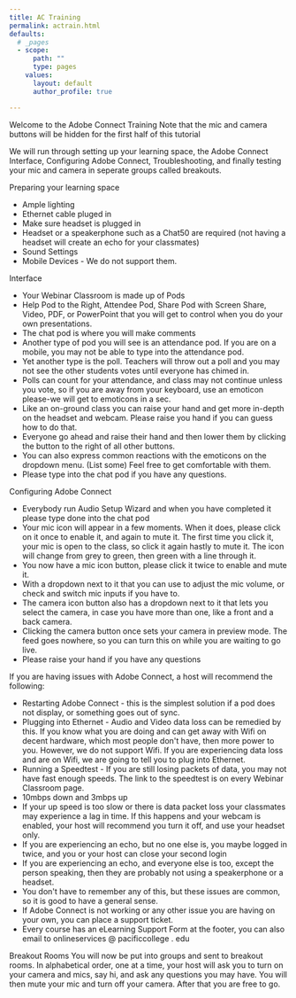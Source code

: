 ```yaml
---
title: AC Training
permalink: actrain.html
defaults:
  # _pages
  - scope:
      path: ""
      type: pages
    values:
      layout: default
      author_profile: true

---
```


Welcome to the Adobe Connect Training
Note that the mic and camera buttons will be hidden for the first half of this tutorial

We will run through setting up your learning space, the Adobe Connect Interface, Configuring Adobe Connect, Troubleshooting, and finally testing your mic and camera in seperate groups called breakouts.

Preparing your learning space
* Ample lighting
* Ethernet cable pluged in
* Make sure headset is plugged in
* Headset or a speakerphone such as a Chat50 are required (not having a headset will create an echo for your classmates)
* Sound Settings
* Mobile Devices - We do not support them.

Interface
* Your Webinar Classroom is made up of Pods
* Help Pod to the Right, Attendee Pod, Share Pod with Screen Share, Video, PDF, or PowerPoint that you will get to control when you do your own presentations.
* The chat pod is where you will make comments
* Another type of pod you will see is an attendance pod. If you are on a mobile, you may not be able to type into the attendance pod.
* Yet another type is the poll. Teachers will throw out a poll and you may not see the other students votes until everyone has chimed in. 
* Polls can count for your attendance, and class may not continue unless you vote, so if you are away from your keyboard, use an emoticon please-we will get to emoticons in a sec. 
* Like an on-ground class you can raise your hand and get more in-depth on the headset and webcam. Please raise you hand if you can guess how to do that.
* Everyone go ahead and raise their hand and then lower them by clicking the button to the right of all other buttons.
* You can also express common reactions with the emoticons on the dropdown menu. (List some) Feel free to get comfortable with them.
* Please type into the chat pod if you have any questions.

Configuring Adobe Connect
* Everybody run Audio Setup Wizard and when you have completed it please type done into the chat pod
* Your mic icon will appear in a few moments. When it does, please click on it once to enable it, and again to mute it. The first time you click it, your mic is open to the class, so click it again hastly to mute it. The icon will change from grey to green, then green with a line through it.
* You now have a mic icon button, please click it twice to enable and mute it. 
* With a dropdown next to it that you can use to adjust the mic volume, or check and switch mic inputs if you have to.
* The camera icon button also has a dropdown next to it that lets you select the camera, in case you have more than one, like a front and a back camera.
* Clicking the camera button once sets your camera in preview mode. The feed goes nowhere, so you can turn this on while you are waiting to go live.
* Please raise your hand if you have any questions

If you are having issues with Adobe Connect, a host will recommend the following:
* Restarting Adobe Connect - this is the simplest solution if a pod does not display, or something goes out of sync.
* Plugging into Ethernet - Audio and Video data loss can be remedied by this. If you know what you are doing and can get away with Wifi on decent hardware, which most people don't have, then more power to you. However, we do not support Wifi. If you are experiencing data loss and are on Wifi, we are going to tell you to plug into Ethernet.
* Running a Speedtest - If you are still losing packets of data, you may not have fast enough speeds. The link to the speedtest is on every Webinar Classroom page.
* 10mbps down and 3mbps up
* If your up speed is too slow or there is data packet loss your classmates may experience a lag in time. If this happens and your webcam is enabled, your host will recommend you turn it off, and use your headset only.
* If you are experiencing an echo, but no one else is, you maybe logged in twice, and you or your host can close your second login
* If you are experiencing an echo, and everyone else is too, except the person speaking, then they are probably not using a speakerphone or a headset.
* You don't have to remember any of this, but these issues are common, so it is good to have a general sense.
* If Adobe Connect is not working or any other issue you are having on your own, you can place a support ticket. 
* Every course has an eLearning Support Form at the footer, you can also email to onlineservices @ pacificcollege . edu

Breakout Rooms
You will now be put into groups and sent to breakout rooms. In alphabetical order, one at a time, your host will ask you to turn on your camera and mics, say hi, and ask any questions you may have. You will then mute your mic and turn off your camera. After that you are free to go.

